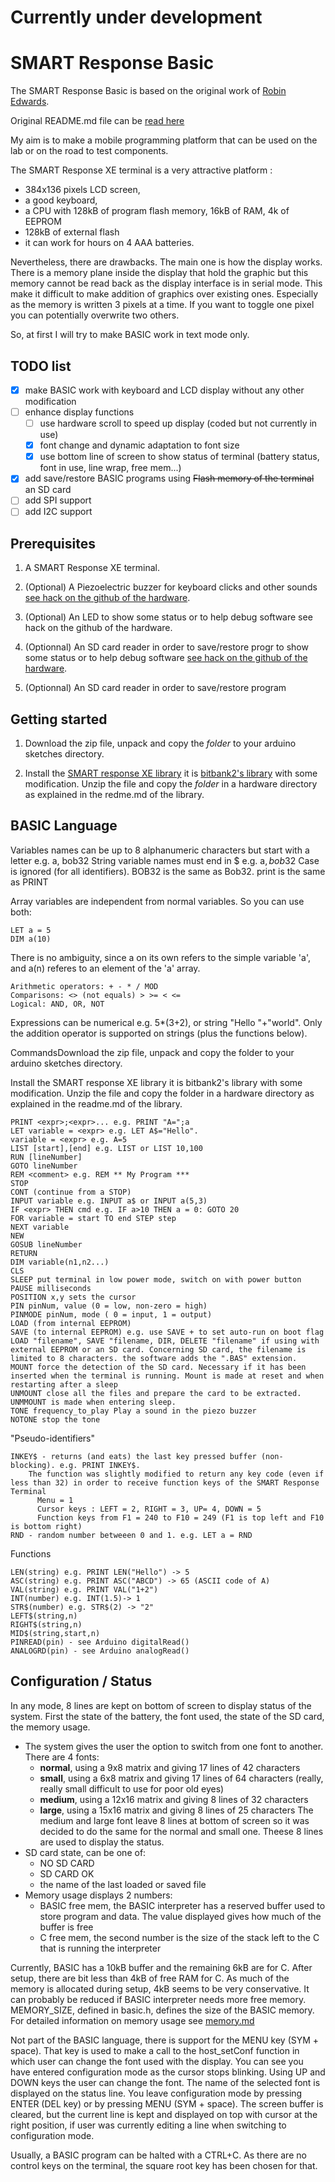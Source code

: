 
# Currently under development

SMART Response Basic
=============

The SMART Response Basic is based on the original work of [Robin Edwards](https://github.com/robinhedwards/ArduinoBASIC).

Original README.md file can be [read here](README_original.md)

My aim is to make a mobile programming platform that can be used on the lab or on the road to test components.

The SMART Response XE terminal is a very attractive platform :
* 384x136 pixels LCD screen,
* a good keyboard,
* a CPU with 128kB of program flash memory, 16kB of RAM, 4k of EEPROM
* 128kB of external flash
* it can work for hours on 4 AAA batteries.

Nevertheless, there are drawbacks. The main one is how the display works. There is a memory plane inside the display that hold the graphic but this memory cannot be read back as the display interface is in serial mode. This make it difficult to make addition of graphics over existing ones. Especially as the memory is written 3 pixels at a time. If you want to toggle one pixel you can potentially overwrite two others.

So, at first I will try to make BASIC work in text mode only.

TODO list
----------
- [x] make BASIC work with keyboard and LCD display without any other modification
- [ ] enhance display functions
  - [ ] use hardware scroll to speed up display (coded but not currently in use)
  - [x] font change and dynamic adaptation to font size
  - [x] use bottom line of screen to show status of terminal (battery status, font in use, line wrap, free mem...)
- [x] add save/restore BASIC programs using ~~Flash memory of the terminal~~ an SD card
- [ ] add SPI support
- [ ] add I2C support

Prerequisites
-------------
1. A SMART Response XE terminal.

2. (Optional) A Piezoelectric buzzer for keyboard clicks and other sounds [see hack on the github of the hardware](https://github.com/fdufnews/SMART-Response-XE-schematics).

3. (Optional) An LED to show some status or to help debug software see hack on the github of the hardware.

4. (Optionnal) An SD card reader in order to save/restore progr to show some status or to help debug software [see hack on the github of the hardware](https://github.com/fdufnews/SMART-Response-XE-schematics).

5. (Optionnal) An SD card reader in order to save/restore program

   

Getting started
-------------

1. Download the zip file, unpack and copy the *folder* to your arduino sketches directory.

2. Install the [SMART response XE library](https://github.com/fdufnews/SMART-Response-XE-Low_level) it is [bitbank2's library](https://github.com/bitbank2/SmartResponseXE) with some modification. Unzip the file and copy the *folder* in a hardware directory as explained in the redme.md of the library.


BASIC Language
--------------
Variables names can be up to 8 alphanumeric characters but start with a letter e.g. a, bob32
String variable names must end in $ e.g. a$, bob32$
Case is ignored (for all identifiers). BOB32 is the same as Bob32. print is the same as PRINT

Array variables are independent from normal variables. So you can use both:
```
LET a = 5
DIM a(10)
```
There is no ambiguity, since a on its own refers to the simple variable 'a', and a(n) referes to an element of the 'a' array.

```
Arithmetic operators: + - * / MOD
Comparisons: <> (not equals) > >= < <=
Logical: AND, OR, NOT
```

Expressions can be numerical e.g. 5*(3+2), or string "Hello "+"world".
Only the addition operator is supported on strings (plus the functions below).

CommandsDownload the zip file, unpack and copy the folder to your arduino sketches directory.

Install the SMART response XE library it is bitbank2's library with some modification. Unzip the file and copy the folder in a hardware directory as explained in the readme.md of the library.

```
PRINT <expr>;<expr>... e.g. PRINT "A=";a
LET variable = <expr> e.g. LET A$="Hello".
variable = <expr> e.g. A=5
LIST [start],[end] e.g. LIST or LIST 10,100
RUN [lineNumber]
GOTO lineNumber
REM <comment> e.g. REM ** My Program ***
STOP
CONT (continue from a STOP)
INPUT variable e.g. INPUT a$ or INPUT a(5,3)
IF <expr> THEN cmd e.g. IF a>10 THEN a = 0: GOTO 20
FOR variable = start TO end STEP step
NEXT variable
NEW
GOSUB lineNumber
RETURN
DIM variable(n1,n2...)
CLS
SLEEP put terminal in low power mode, switch on with power button
PAUSE milliseconds
POSITION x,y sets the cursor
PIN pinNum, value (0 = low, non-zero = high)
PINMODE pinNum, mode ( 0 = input, 1 = output)
LOAD (from internal EEPROM)
SAVE (to internal EEPROM) e.g. use SAVE + to set auto-run on boot flag
LOAD "filename", SAVE "filename, DIR, DELETE "filename" if using with external EEPROM or an SD card. Concerning SD card, the filename is limited to 8 characters. the software adds the ".BAS" extension.
MOUNT force the detection of the SD card. Necessary if it has been inserted when the terminal is running. Mount is made at reset and when restarting after a sleep
UNMOUNT close all the files and prepare the card to be extracted. UNMMOUNT is made when entering sleep.
TONE frequency_to_play Play a sound in the piezo buzzer
NOTONE stop the tone
```

"Pseudo-identifiers"
```
INKEY$ - returns (and eats) the last key pressed buffer (non-blocking). e.g. PRINT INKEY$.
    The function was slightly modified to return any key code (even if less than 32) in order to receive function keys of the SMART Response Terminal
      Menu = 1
      Cursor keys : LEFT = 2, RIGHT = 3, UP= 4, DOWN = 5
      Function keys from F1 = 240 to F10 = 249 (F1 is top left and F10 is bottom right)
RND - random number betweeen 0 and 1. e.g. LET a = RND
```

Functions
```
LEN(string) e.g. PRINT LEN("Hello") -> 5
ASC(string) e.g. PRINT ASC("ABCD") -> 65 (ASCII code of A)
VAL(string) e.g. PRINT VAL("1+2")
INT(number) e.g. INT(1.5)-> 1
STR$(number) e.g. STR$(2) -> "2"
LEFT$(string,n)
RIGHT$(string,n)
MID$(string,start,n)
PINREAD(pin) - see Arduino digitalRead()
ANALOGRD(pin) - see Arduino analogRead()
```

Configuration / Status
-------------
In any mode, 8 lines are kept on bottom of screen to display status of the system.
First the state of the battery, the font used, the state of the SD card, the memory usage.

* The system gives the user the option to switch from one font to another. There are 4 fonts:
  * **normal**, using a 9x8 matrix and giving 17 lines of 42 characters
  * **small**, using a 6x8 matrix and giving 17 lines of 64 characters (really, really small difficult to use for poor old eyes)
  * **medium**, using a 12x16 matrix and giving 8 lines of 32 characters
  * **large**, using a 15x16 matrix and giving 8 lines of 25 characters
The medium and large font leave 8 lines at bottom of screen so it was decided to do the same for the normal and small one. Theese 8 lines are used to display the status.
* SD card state, can be one of:
  * NO SD CARD
  * SD CARD OK
  * the name of the last loaded or saved file 
* Memory usage displays 2 numbers:
  * BASIC free mem, the BASIC interpreter has a reserved buffer used to store program and data. The value displayed gives how much of the buffer is free
  * C free mem, the second number is the size of the stack left to the C that is running the interpreter

Currently, BASIC has a 10kB buffer and the remaining 6kB are for C. After setup, there are bit less than 4kB of free RAM for C. As much of the memory is allocated during setup, 4kB seems to be very conservative. It can probably be reduced if BASIC interpreter needs more free memory. MEMORY_SIZE, defined in basic.h, defines the size of the BASIC memory. For detailed information on memory usage see [memory.md](memory.md)

Not part of the BASIC language, there is support for the MENU key (SYM + space).
That key is used to make a call to the host_setConf function in which user can change the font used with the display.
You can see you have entered configuration mode as the cursor stops blinking. Using UP and DOWN keys the user can change the font. The name of the selected font is displayed on the status line.
You leave configuration mode by pressing ENTER (DEL key) or by pressing MENU (SYM + space).
The screen buffer is cleared, but the current line is kept and displayed on top with cursor at the right position, if user was currently editing a line when switching to configuration mode.

Usually, a BASIC program can be halted with a CTRL+C. As there are no control keys on the terminal, the square root key has been chosen for that.
